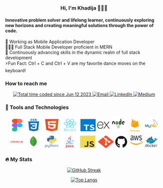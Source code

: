 <h3 align="center">Hi, I'm Khadija 👩‍💻📱</h1>

<h4>Innovative problem solver and lifelong learner, continuously exploring new horizons and creating meaningful solutions through the power of code.</h4>

:telescope: Working as Mobile Application Developer <br>
👨🏽‍💻 Full Stack Mobile Developer proficient in MERN <br>
🌱 Continuously advancing skills in the dynamic realm of full stack development <br>
⚡Fun Fact: Ctrl + C and Ctrl + V are my favorite dance moves on the keyboard! <br>

<h3>How to reach me</h2>

<div align="center">
  <a href="https://wakatime.com/@70f35dd4-f52e-48a1-952c-a58557930a57">
    <img src="https://wakatime.com/badge/user/70f35dd4-f52e-48a1-952c-a58557930a57.svg" alt="Total time coded since Jun 12 2023" width="90" height="20"/>
  </a>
  
  <a href="mailto:khadijatuzehra@gmail.com">
    <img src="https://img.shields.io/badge/Gmail-D14836?style=for-the-badge&logo=gmail&logoColor=white" alt="Email" width="80" height="20"/>
  </a>

<a href="https://www.linkedin.com/in/khadija-tuz-zehra/">
    <img src="https://img.shields.io/badge/LinkedIn-blue?style=for-the-badge&logo=linkedin&logoColor=white" alt="LinkedIn" width="80" height="20"/>
</a>

<a href="https://medium.com/@khadijatuzehra">
  <img src="https://img.shields.io/badge/Medium-12100E?style=for-the-badge&logo=medium&logoColor=white" alt="Medium" width="80" height="20" />
</a>
</div>
  
 <h3>🔧 Tools and Technologies </h2>
  <div align="center">
       <img src="https://github.com/devicons/devicon/blob/master/icons/figma/figma-original.svg" title="Figma" **alt="Figma" width="50" height="40"/>
  <img src="https://github.com/devicons/devicon/blob/master/icons/css3/css3-plain-wordmark.svg"  title="CSS3" alt="CSS" width="50" height="40"/>&nbsp;
  <img src="https://github.com/devicons/devicon/blob/master/icons/html5/html5-original.svg" title="HTML5" alt="HTML" width="50" height="40"/>&nbsp;
      <img src="https://github.com/devicons/devicon/blob/master/icons/react/react-original-wordmark.svg" title="React" alt="React" width="50" height="40"/>&nbsp;
      <img src="https://github.com/devicons/devicon/blob/master/icons/typescript/typescript-original.svg" title="Typescript" **alt="Typescript" width="50" height="40"/>
      <img src="https://github.com/devicons/devicon/blob/master/icons/express/express-original.svg" title="Express" **alt="Express" width="40" width="50" height="40"/>&nbsp;
  <img src="https://github.com/devicons/devicon/blob/master/icons/nodejs/nodejs-original-wordmark.svg" title="NodeJS" alt="NodeJS" width="40" height="50"/>&nbsp;
  <img src="https://github.com/devicons/devicon/blob/master/icons/firebase/firebase-plain-wordmark.svg" title="Firebase" alt="Firebase" width="50" height="40"/>&nbsp;
  <img src="https://github.com/devicons/devicon/blob/master/icons/mysql/mysql-original-wordmark.svg" title="MySQL"  alt="MySQL" width="40" height="50"/>&nbsp;
  <img src="https://github.com/devicons/devicon/blob/master/icons/oracle/oracle-original.svg" title="Oracle" **alt="Oracle" width="40" width="50" height="40"/>&nbsp;
  <img src="https://github.com/devicons/devicon/blob/master/icons/mongodb/mongodb-original.svg" title="MongoDB" **alt="MongoDB" width="50" width="40" height="40"/>&nbsp;
  <img src="https://github.com/devicons/devicon/blob/master/icons/python/python-original-wordmark.svg" title="Python" alt="Python"
width="50" height="40"/>&nbsp;
      <img src="https://github.com/devicons/devicon/blob/master/icons/java/java-original-wordmark.svg" title="Java" alt="Java" width="50" height="40"/>&nbsp;
      <img src="https://github.com/devicons/devicon/blob/master/icons/javascript/javascript-original.svg" title="JavaScript" alt="JavaScript" width="50" height="40"/>&nbsp;
      <img src="https://github.com/devicons/devicon/blob/master/icons/git/git-original.svg" title="Git" **alt="Git" width="50" height="40"/>
      <img src="https://github.com/devicons/devicon/blob/master/icons/github/github-original.svg" title="Github" **alt="Github" width="40" width="50" height="40"/>&nbsp;
  <img src="https://github.com/devicons/devicon/blob/master/icons/amazonwebservices/amazonwebservices-original-wordmark.svg" title="AWS" alt="AWS" width="40" height="50"/>&nbsp;
  <img src="https://github.com/devicons/devicon/blob/master/icons/docker/docker-original-wordmark.svg" title="Docker" **alt="Docker" width="40" height="40"/>
 </div>
 
 ### :fire: My Stats
<div align="center">
  
[![GitHub Streak](https://github-readme-streak-stats.herokuapp.com/?user=khadijatuzzehra&theme=dark&background=000000)](https://git.io/streak-stats)
 
[![Top Langs](https://github-readme-stats.vercel.app/api/top-langs/?username=khadijatuzzehra&layout=donut&theme=dark&background=000000)](https://github.com/khadijatuzzehra/github-readme-stats)


 

 <!--START_SECTION:waka-->
<!--END_SECTION:waka-->
 
</div>


